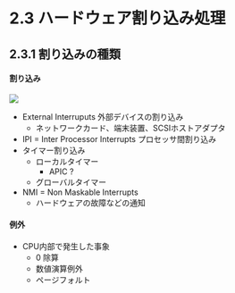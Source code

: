 # 2.3 ハードウェア割り込み処理

## 2.3.1 割り込みの種類

#### 割り込み

![](http://sourceforge.jp/projects/linux-kernel-docs/wiki/2.3%E3%80%80ハードウェア割り込み処理/attach/fig2-1.png)

 * External Interruputs 外部デバイスの割り込み
   * ネットワークカード、端末装置、SCSIホストアダプタ
 * IPI = Inter Processor Interrupts プロセッサ間割り込み
 * タイマー割り込み
   * ローカルタイマー
     * APIC ? 
   * グローバルタイマー
 * NMI = Non Maskable Interrupts
   * ハードウェアの故障などの通知
  
#### 例外

 * CPU内部で発生した事象
   * 0 除算
   * 数値演算例外
   * ページフォルト